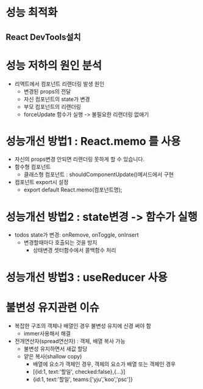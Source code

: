 # 성능 최적화

## React DevTools설치

# 성능 저하의 원인 분석

- 리액트에서 컴포넌트 리랜더링 발생 원인
  - 변경된 props의 전달
  - 자신 컴포넌트의 state가 변경
  - 부모 컴포넌트의 리랜더링
  - forceUpdate 함수가 실행 -> 불필요한 리랜더링 없애기

# 성능개선 방법1 : React.memo 를 사용

- 자신의 props변경 안되면 리랜더링 못하게 할 수 있습니다.
- 함수형 컴포넌트
  - 클래스형 컴포넌트 : shouldComponentUpdate()메서드에서 구현
- 컴포넌트 export시 설정
  - export default React.memo(컴포넌트명);

# 성능개선 방법2 : state변경 -> 함수가 실행

- todos state가 변경: onRemove, onToggle, onInsert
  - 변경할때마다 호출되는 것을 방지
    - 상태변경 셋터함수에서 콜백함수 처리

# 성능개선 방법3 : useReducer 사용

# 불변성 유지관련 이슈

- 복잡한 구조의 객체나 배열인 경우 불변성 유지에 신경 써야 함
  - immer사용해서 해결
- 전개연산자(spread연산자) : 객체, 배열 복사 가능
  - 불변성 유지하면서 새값 할당
  - 얕은 복사(shallow copy)
    - 배열에 요소가 객체인 경우, 객체의 요소가 배열 또는 객체인 경우
    - [{id:1, text:'할일', checked:false},{...}]
    - {id:1, text:'할일', teams:['yju','koo','psc']}
